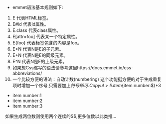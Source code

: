 - emmet语法基本规则如下:

1. E 代表HTML标签。
2. E#id 代表id属性。
3. E.class 代表class属性。
4. E[attr=foo] 代表某一个特定属性。
5. E{foo} 代表标签包含的内容是foo。
6. E>N 代表N是E的子元素。
7. E+N 代表N是E的同级元素。
8. E^N 代表N是E的上级元素。
9. 如果想Css缩写的语法请参考这里https://docs.emmet.io/css-abbreviations/
10. 一个比较方便的语法：自动计数(numbering)
这个功能挺方便的对于生成重复项时增加一个序号,只需要加上$符号即可.
Copy
ul>li.item${item number:$}*3
<ul>
    <li class="item1">item number:1</li>
    <li class="item2">item number:2</li>
    <li class="item3">item number:3</li>
</ul>
如果生成两位数则使用两个连续的$$,更多位数以此类推...